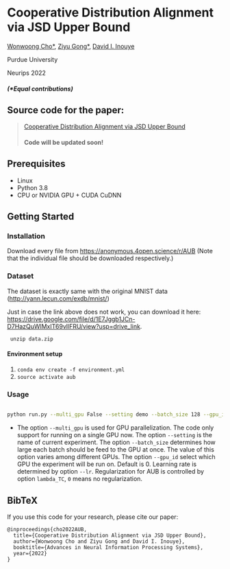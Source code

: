 # Cooperative Distribution Alignment via JSD Upper Bound
[Wonwoong Cho*](https://wonwoongcho.github.io), [Ziyu Gong*](https://www.linkedin.com/in/ziyu-gong-9700471b8/), [David I. Inouye](https://www.davidinouye.com)     

Purdue University

Neurips 2022

##### (*Equal contributions)

## Source code for the paper:

  > [Cooperative Distribution Alignment via JSD Upper Bound](https://openreview.net/forum?id=X82LFUs6g5Z&referrer=%5BAuthor%20Console%5D(%2Fgroup%3Fid%3DNeurIPS.cc%2F2022%2FConference%2FAuthors%23your-submissions)) 
  > 
  > #### Code will be updated soon!

## Prerequisites
- Linux
- Python 3.8
- CPU or NVIDIA GPU + CUDA CuDNN

## Getting Started

### Installation
Download every file from https://anonymous.4open.science/r/AUB
(Note that the individual file should be downloaded respectively.)

### Dataset
The dataset is exactly same with the original MNIST data (http://yann.lecun.com/exdb/mnist/)

Just in case the link above does not work, you can download it here: https://drive.google.com/file/d/1E7Jggb1JCn-D7HazQuWlMxIT69vllFRU/view?usp=drive_link.

``` unzip data.zip```

#### Environment setup
1. `conda env create -f environment.yml`
2. `source activate aub`
   
### Usage 
```bash 

python run.py --multi_gpu False --setting demo --batch_size 128 --gpu_id 0 --lr 2e-4 --lambda_TC 0.0

```
- The option `--multi_gpu` is used for GPU parallelization. The code only support for running on a single GPU now. 
  The option `--setting` is the name of current experiment.
  The option `--batch_size` determines how large each batch should be feed to the GPU at once. The value of this option varies among different GPUs.
  The option `--gpu_id` select which GPU the experiment will be run on. Default is 0.
  Learning rate is determined by option `--lr`.
  Regularization for AUB is controlled by option `lambda_TC`, `0` means no regularization.
  
## BibTeX
If you use this code for your research, please cite our paper:
```
@inproceedings{cho2022AUB,
  title={Cooperative Distribution Alignment via JSD Upper Bound},
  author={Wonwoong Cho and Ziyu Gong and David I. Inouye},
  booktitle={Advances in Neural Information Processing Systems},
  year={2022}
}
```
